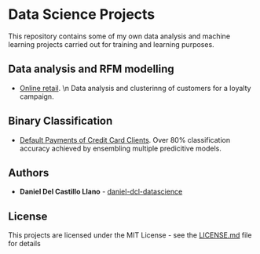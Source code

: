 # Data Science Projects

This repository contains some of my own data analysis and machine learning projects carried out for training and learning purposes.


## Data analysis and RFM modelling

* [Online retail](/online_retailer_RFM.md). \n
  Data analysis and clusterinng of customers for a loyalty campaign.


## Binary Classification

* [Default Payments of Credit Card Clients](/credit_card_default.md). 
  Over 80% classification accuracy achieved by ensembling multiple predicitive models.


## Authors

* **Daniel Del Castillo Llano** - [daniel-dcl-datascience](https://github.com/daniel-dcl-datascience)


## License

This projects are licensed under the MIT License - see the [LICENSE.md](/LICENSE) file for details

